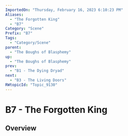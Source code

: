 ```yaml
---
ImportedOn: "Thursday, February 16, 2023 6:10:23 PM"
Aliases:
  - "The Forgotten King"
  - "B7"
Category: "Scene"
Prefix: "B7"
Tags:
  - "Category/Scene"
parent:
  - "The Boughs of Blasphemy"
up:
  - "The Boughs of Blasphemy"
prev:
  - "B1 - The Dying Dryad"
next:
  - "B3 - The Living Doors"
RWtopicId: "Topic_9130"
---
```

# B7 - The Forgotten King
## Overview
